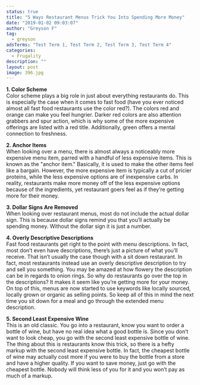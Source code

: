 ```yaml
---
status: true
title: "5 Ways Restaurant Menus Trick You Into Spending More Money"
date: "2019-01-02 09:03:07"
author: "Greyson F"
tag:
  - greyson
adsTerms: "Test Term 1, Test Term 2, Test Term 3, Test Term 4"
categories:
  - Frugality
description: ""
layout: post
image: 396.jpg
---
```


**1. Color Scheme**  
Color scheme plays a big role in just about everything restaurants do. This is especially the case when it comes to fast food (have you ever noticed almost all fast food restaurants use the color red?). The colors red and orange can make you feel hungrier. Darker red colors are also attention grabbers and spur action, which is why some of the more expensive offerings are listed with a red title. Additionally, green offers a mental connection to freshness.

**2. Anchor Items**  
When looking over a menu, there is almost always a noticeably more expensive menu item, parred with a handful of less expensive items. This is known as the "anchor item." Basically, it is used to make the other items feel like a bargain. However, the more expensive item is typically a cut of pricier proteins, while the less expensive options are of inexpensive carbs. In reality, restaurants make more money off of the less expensive options because of the ingredients, yet restaurant goers feel as if they’re getting more for their money.

**3. Dollar Signs Are Removed**  
When looking over restaurant menus, most do not include the actual dollar sign. This is because dollar signs remind you that you’ll actually be spending money. Without the dollar sign it is just a number.

**4. Overly Descriptive Descriptions**  
Fast food restaurants get right to the point with menu descriptions. In fact, most don’t even have descriptions, there’s just a picture of what you’ll receive. That isn’t usually the case though with a sit down restaurant. In fact, most restaurants instead use an overly descriptive description to try and sell you something. You may be amazed at how flowery the description can be in regards to onion rings. So why do restaurants go over the top in the descriptions? It makes it seem like you’re getting more for your money. On top of this, menus are now started to use keywords like locally sourced, locally grown or organic as selling points. So keep all of this in mind the next time you sit down for a meal and go through the extended menu description.

**5. Second Least Expensive Wine**  
This is an old classic. You go into a restaurant, know you want to order a bottle of wine, but have no real idea what a good bottle is. Since you don’t want to look cheap, you go with the second least expensive bottle of wine. The thing about this is restaurants know this trick, so there is a hefty markup with the second least expensive bottle. In fact, the cheapest bottle of wine may actually cost more if you were to buy the bottle from a store and have a higher quality. If you want to save money, just go with the cheapest bottle. Nobody will think less of you for it and you won’t pay as much of a markup.
